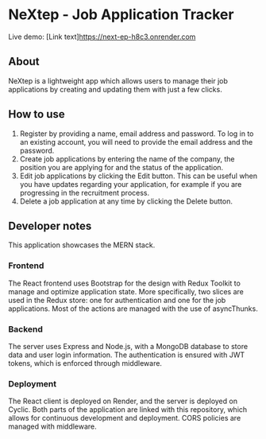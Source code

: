 # NeXtep - Job Application Tracker

Live demo: [Link text]https://next-ep-h8c3.onrender.com

## About
NeXtep is a lightweight app which allows users to manage their job applications by creating and updating them with just a few clicks.

## How to use
1. Register by providing a name, email address and password. To log in to an existing account, you will need to provide the email address and the password.
2. Create job applications by entering the name of the company, the position you are applying for and the status of the application.
3. Edit job applications by clicking the Edit button. This can be useful when you have updates regarding your application, for example if you are progressing in the recruitment process.
4. Delete a job application at any time by clicking the Delete button.

## Developer notes
This application showcases the MERN stack.
### Frontend
The React frontend uses Bootstrap for the design with Redux Toolkit to manage and optimize application state. More specifically, two slices are used in the Redux store: one for authentication and one for the job applications. Most of the actions are managed with the use of asyncThunks.
### Backend
The server uses Express and Node.js, with a MongoDB database to store data and user login information. The authentication is ensured with JWT tokens, which is enforced through middleware.
### Deployment
The React client is deployed on Render, and the server is deployed on Cyclic. Both parts of the application are linked with this repository, which allows for continuous development and deployment. CORS policies are managed with middleware.
